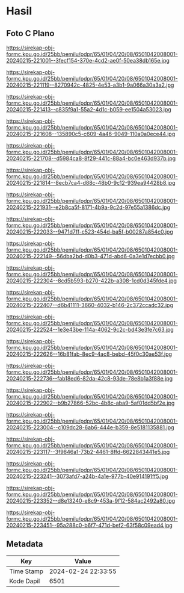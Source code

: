 # Hasil

## Foto C Plano

https://sirekap-obj-formc.kpu.go.id/25bb/pemilu/pdpr/65/01/04/20/08/6501042008001-20240215-221001--3fecf154-370e-4cd2-ae0f-50ea38db165e.jpg

https://sirekap-obj-formc.kpu.go.id/25bb/pemilu/pdpr/65/01/04/20/08/6501042008001-20240215-221119--8270942c-4825-4e53-a3b1-9a066a30a3a2.jpg

https://sirekap-obj-formc.kpu.go.id/25bb/pemilu/pdpr/65/01/04/20/08/6501042008001-20240215-221413--c835f9a1-55a2-4d1c-b059-ee1504a53023.jpg

https://sirekap-obj-formc.kpu.go.id/25bb/pemilu/pdpr/65/01/04/20/08/6501042008001-20240215-221608--135890c5-c609-4a46-9049-110a0a0ece44.jpg

https://sirekap-obj-formc.kpu.go.id/25bb/pemilu/pdpr/65/01/04/20/08/6501042008001-20240215-221708--d5984ca8-8f29-441c-88a4-bc0e463d937b.jpg

https://sirekap-obj-formc.kpu.go.id/25bb/pemilu/pdpr/65/01/04/20/08/6501042008001-20240215-221814--8ecb7ca4-d88c-48b0-9c12-939ea94428b8.jpg

https://sirekap-obj-formc.kpu.go.id/25bb/pemilu/pdpr/65/01/04/20/08/6501042008001-20240215-221931--e2b8ca5f-8171-4b9a-9c2d-97e55a1386dc.jpg

https://sirekap-obj-formc.kpu.go.id/25bb/pemilu/pdpr/65/01/04/20/08/6501042008001-20240215-222033--9471d7ff-c523-454d-ba5f-b00287a854c0.jpg

https://sirekap-obj-formc.kpu.go.id/25bb/pemilu/pdpr/65/01/04/20/08/6501042008001-20240215-222149--56dba2bd-d0b3-471d-abd6-0a3e1d7ecbb0.jpg

https://sirekap-obj-formc.kpu.go.id/25bb/pemilu/pdpr/65/01/04/20/08/6501042008001-20240215-222304--8cd5b593-b270-422b-a308-1cd0d345fde4.jpg

https://sirekap-obj-formc.kpu.go.id/25bb/pemilu/pdpr/65/01/04/20/08/6501042008001-20240215-222407--d6b41111-3660-4032-b146-2c372ccadc32.jpg

https://sirekap-obj-formc.kpu.go.id/25bb/pemilu/pdpr/65/01/04/20/08/6501042008001-20240215-222524--1e3e43be-114a-4062-9c2c-bd43e3fe7c63.jpg

https://sirekap-obj-formc.kpu.go.id/25bb/pemilu/pdpr/65/01/04/20/08/6501042008001-20240215-222626--16b81fab-8ec9-4ac8-bebd-45f0c30ae53f.jpg

https://sirekap-obj-formc.kpu.go.id/25bb/pemilu/pdpr/65/01/04/20/08/6501042008001-20240215-222736--fab18ed6-82da-42c8-93de-78e8b1a3f88e.jpg

https://sirekap-obj-formc.kpu.go.id/25bb/pemilu/pdpr/65/01/04/20/08/6501042008001-20240215-222902--b9b27866-52bc-4b8c-aba9-5af01dd5bf2e.jpg

https://sirekap-obj-formc.kpu.go.id/25bb/pemilu/pdpr/65/01/04/20/08/6501042008001-20240215-223004--c109dc28-6ab6-444e-b359-8e5181135881.jpg

https://sirekap-obj-formc.kpu.go.id/25bb/pemilu/pdpr/65/01/04/20/08/6501042008001-20240215-223117--3f9846a1-73b2-4461-8ffd-6622843441e5.jpg

https://sirekap-obj-formc.kpu.go.id/25bb/pemilu/pdpr/65/01/04/20/08/6501042008001-20240215-223241--3073afd7-a24b-4a1e-977b-40e914191ff5.jpg

https://sirekap-obj-formc.kpu.go.id/25bb/pemilu/pdpr/65/01/04/20/08/6501042008001-20240215-223352--d8e13240-e8c9-453a-9f12-584ac2492a80.jpg

https://sirekap-obj-formc.kpu.go.id/25bb/pemilu/pdpr/65/01/04/20/08/6501042008001-20240215-223451--95a288c0-b6f7-471d-bef2-63f58c09ead4.jpg


## Metadata

| Key        | Value               |
| ---------- | ------------------- |
| Time Stamp | 2024-02-24 22:33:55 |
| Kode Dapil | 6501                |



